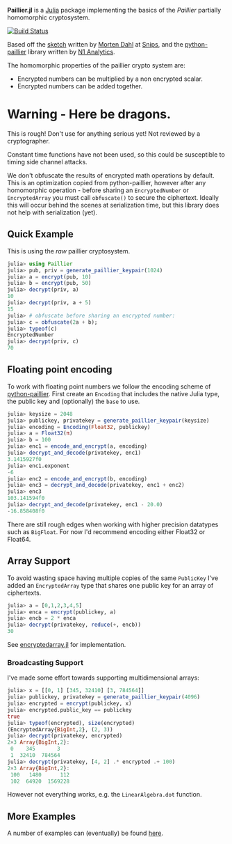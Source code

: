 **Paillier.jl** is a [Julia](http://julialang.org/) package implementing the basics of the *Paillier* 
partially homomorphic cryptosystem.

[![Build Status](https://travis-ci.org/hardbyte/Paillier.jl.svg?branch=master)](https://travis-ci.org/hardbyte/Paillier.jl)

Based off the [sketch](https://github.com/snipsco/paillier-libraries-benchmarks/tree/master/julia-sketch) 
written by [Morten Dahl](https://github.com/mortendahl) at [Snips](https://snips.ai), and the 
[python-paillier](https://github.com/n1analytics/python-paillier) library written by 
[N1 Analytics](https://www.n1analytics.com).

The homomorphic properties of the paillier crypto system are:

* Encrypted numbers can be multiplied by a non encrypted scalar.
* Encrypted numbers can be added together.

# Warning - Here be dragons.

This is rough! Don't use for anything serious yet! Not reviewed by a cryptographer.

Constant time functions have not been used, so this could be susceptible to timing
side channel attacks.

We don't obfuscate the results of encrypted math operations by default. This is an 
optimization copied from python-paillier, however after any homomorphic operation -
before sharing an `EncryptedNumber` or `EncryptedArray` you must call `obfuscate()`
to secure the ciphertext. Ideally this will occur behind the scenes at serialization
time, but this library does not help with serialization (yet).


## Quick Example

This is using the *raw* paillier cryptosystem.

```julia
julia> using Paillier
julia> pub, priv = generate_paillier_keypair(1024)
julia> a = encrypt(pub, 10)
julia> b = encrypt(pub, 50)
julia> decrypt(priv, a)
10
julia> decrypt(priv, a + 5)
15
julia> # obfuscate before sharing an encrypted number:
julia> c = obfuscate(2a + b);
julia> typeof(c)
EncryptedNumber
julia> decrypt(priv, c)
70
```

## Floating point encoding

To work with floating point numbers we follow the encoding scheme of 
[python-paillier](https://python-paillier.readthedocs.io/en/develop/phe.html#phe.paillier.EncodedNumber).
First create an `Encoding` that includes the native Julia type, the public key and
(optionally) the `base` to use.

```julia
julia> keysize = 2048
julia> publickey, privatekey = generate_paillier_keypair(keysize)
julia> encoding = Encoding(Float32, publickey)
julia> a = Float32(π)
julia> b = 100
julia> enc1 = encode_and_encrypt(a, encoding)
julia> decrypt_and_decode(privatekey, enc1)
3.1415927f0
julia> enc1.exponent
-6
julia> enc2 = encode_and_encrypt(b, encoding)
julia> enc3 = decrypt_and_decode(privatekey, enc1 + enc2)
julia> enc3
103.141594f0
julia> decrypt_and_decode(privatekey, enc1 - 20.0)
-16.858408f0
```

There are still rough edges when working with higher precision datatypes
such as `BigFloat`. For now I'd recommend encoding either Float32 or Float64.  

## Array Support

To avoid wasting space having multiple copies of the same `PublicKey` I've added an 
`EncryptedArray` type that shares one public key for an array of ciphertexts.

```julia
julia> a = [0,1,2,3,4,5]
julia> enca = encrypt(publickey, a)
julia> encb = 2 * enca
julia> decrypt(privatekey, reduce(+, encb))
30
```

See [encryptedarray.jl](./src/encryptedarray.jl) for implementation.

### Broadcasting Support

I've made some effort towards supporting multidimensional arrays:

```julia
julia> x = [[0, 1] [345, 32410] [3, 784564]]
julia> publickey, privatekey = generate_paillier_keypair(4096)
julia> encrypted = encrypt(publickey, x)
julia> encrypted.public_key == publickey
true
julia> typeof(encrypted), size(encrypted)
(EncryptedArray{BigInt,2}, (2, 3))
julia> decrypt(privatekey, encrypted)
2×3 Array{BigInt,2}:
 0    345       3
 1  32410  784564
julia> decrypt(privatekey, [4, 2] .* encrypted .+ 100)
2×3 Array{BigInt,2}:
 100   1480      112
 102  64920  1569228
```

However not everything works, e.g. the `LinearAlgebra.dot` function.

## More Examples

A number of examples can (eventually) be found [here](./examples).
